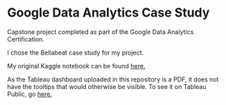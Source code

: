 # Google Data Analytics Case Study
Capstone project completed as part of the Google Data Analytics Certification.

I chose the Bellabeat case study for my project.

My original Kaggle notebook can be found [here.](https://www.kaggle.com/paigecrossley/case-study-bellabeat)

As the Tableau dashboard uploaded in this repository is a PDF, it does not have the tooltips that would otherwise be visible. To see it on Tableau Public, go [here.](https://public.tableau.com/views/CaseStudy_16897032981500/Dashboard13?:language=en-US&:display_count=n&:origin=viz_share_link)
